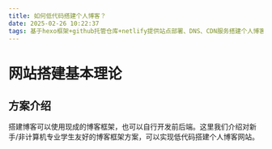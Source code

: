 ```yaml
---
title: 如何低代码搭建个人博客？
date: 2025-02-26 10:22:37
tags: 基于hexo框架+github托管仓库+netlify提供站点部署、DNS、CDN服务搭建个人博客网站
---
```


# 网站搭建基本理论

## 方案介绍

搭建博客可以使用现成的博客框架，也可以自行开发前后端。这里我们介绍对新手/非计算机专业学生友好的博客框架方案，可以实现低代码搭建个人博客网站。





